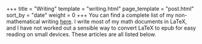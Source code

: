 +++
title = "Writing"
template = "writing.html"
page_template = "post.html"
sort_by = "date"
weight = 0
+++
You can find a complete list of my non-mathematical writing [here](/tags/).
I write most of my math documents in LaTeX, and I have not worked out a sensible way to convert LaTeX to epub for easy reading on small devices.
These articles are all listed below.
